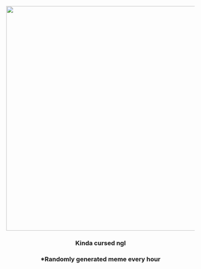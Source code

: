 <p align="center">
        <img src="https://i.redd.it/wxflapzmg5t91.jpg" width="600" height="600">
        </p>
        <h3 align="center">Kinda cursed ngl</h3>
        <h3 align="center">*Randomly generated meme every hour</h3>
    